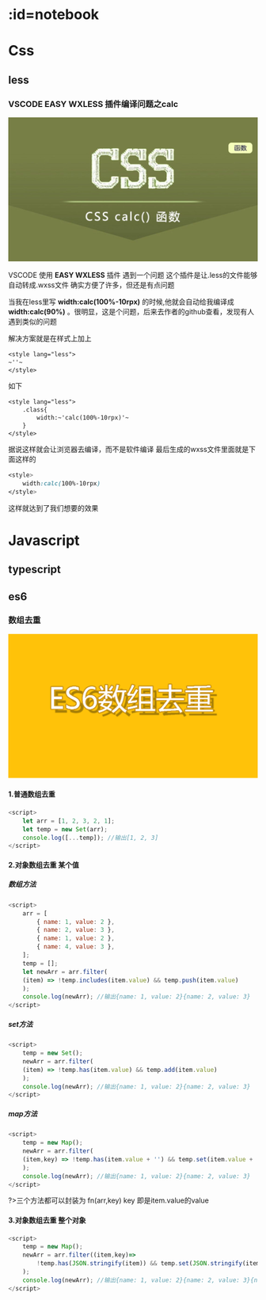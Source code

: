# :id=notebook
# Css
## less
### VSCODE EASY WXLESS 插件编译问题之calc
![calc](./images/calc.jpg ':size=30%')

VSCODE 使用 __EASY WXLESS__ 插件 遇到一个问题
这个插件是让.less的文件能够自动转成.wxss文件
确实方便了许多，但还是有点问题

当我在less里写 __width:calc(100%-10rpx)__ 的时候,他就会自动给我编译成 __width:calc(90%)__ 。很明显，这是个问题，后来去作者的github查看，发现有人遇到类似的问题

解决方案就是在样式上加上
```less
<style lang="less">
~''~
</style>
```
如下
```less
<style lang="less">
    .class{
        width:~'calc(100%-10rpx)'~
    }
</style>
```
据说这样就会让浏览器去编译，而不是软件编译
最后生成的wxss文件里面就是下面这样的
```Css
<style>
    width:calc(100%-10rpx)
</style>
```
这样就达到了我们想要的效果

# Javascript
## typescript
## es6
### 数组去重
![calc](./images/es6_array_duplicate.png ':size=30%')
#### 1.普通数组去重
```Javascript
<script>
    let arr = [1, 2, 3, 2, 1];
    let temp = new Set(arr);
    console.log([...temp]); //输出[1, 2, 3]
</script>
```
#### 2.对象数组去重 某个值
##### 数组方法
```Javascript
<script>
    arr = [
        { name: 1, value: 2 },
        { name: 2, value: 3 },
        { name: 1, value: 2 },
        { name: 4, value: 3 },
    ];
    temp = [];
    let newArr = arr.filter(
    (item) => !temp.includes(item.value) && temp.push(item.value)
    );
    console.log(newArr); //输出{name: 1, value: 2}{name: 2, value: 3}
</script>
```
##### set方法
```Javascript
<script>
    temp = new Set();
    newArr = arr.filter(
    (item) => !temp.has(item.value) && temp.add(item.value)
    );
    console.log(newArr); //输出{name: 1, value: 2}{name: 2, value: 3}
</script>
```
##### map方法
```Javascript
<script>
    temp = new Map();
    newArr = arr.filter(
    (item,key) => !temp.has(item.value + '') && temp.set(item.value + '',true)
    );
    console.log(newArr); //输出{name: 1, value: 2}{name: 2, value: 3}
</script>
```
?>三个方法都可以封装为  fn(arr,key)  key 即是item.value的value

#### 3.对象数组去重 整个对象
```Javascript
<script>
    temp = new Map();
    newArr = arr.filter((item,key)=> 
        !temp.has(JSON.stringify(item)) && temp.set(JSON.stringify(item),true)
    );
    console.log(newArr); //输出{name: 1, value: 2}{name: 2, value: 3}{name: 4, value: 3}
</script>
```
